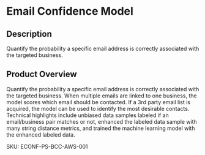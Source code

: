 #  Email Confidence Model

## Description
Quantify the probability a specific email address is correctly associated with the targeted business.

## Product Overview
Quantify the probability a specific email address is correctly associated with the targeted business. When multiple emails are linked to one business, the model scores which email should be contacted. If a 3rd party email list is acquired, the model can be used to identify the most desirable contacts. Technical highlights include unbiased data samples labeled if an email/business pair matches or not, enhanced the labeled data sample with many string distance metrics, and trained the machine learning model with the enhanced labeled data.

SKU: ECONF-PS-BCC-AWS-001

